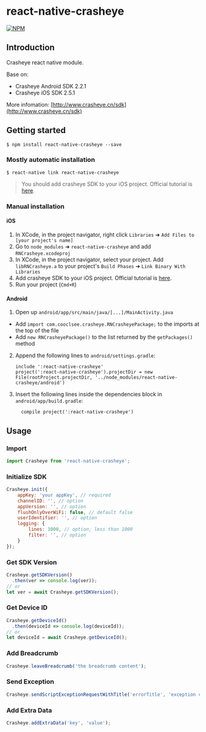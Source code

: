 
# react-native-crasheye

[![NPM](https://nodei.co/npm/react-native-crasheye.png?downloads=true&downloadRank=true&stars=true)](https://nodei.co/npm/react-native-crasheye/)

## Introduction

Crasheye react native module.

Base on:

- Crasheye Android SDK 2.2.1
- Crasheye iOS SDK 2.5.1

More infomation: [http://www.crasheye.cn/sdk](http://www.crasheye.cn/sdk)

## Getting started

`$ npm install react-native-crasheye --save`

### Mostly automatic installation

`$ react-native link react-native-crasheye`

> You should add crasheye SDK to your iOS project. Official tutorial is [here](http://www.crasheye.cn/help/iosskduse#overview-ios-sdk).

### Manual installation


#### iOS

1. In XCode, in the project navigator, right click `Libraries` ➜ `Add Files to [your project's name]`
2. Go to `node_modules` ➜ `react-native-crasheye` and add `RNCrasheye.xcodeproj`
3. In XCode, in the project navigator, select your project. Add `libRNCrasheye.a` to your project's `Build Phases` ➜ `Link Binary With Libraries`
4. Add crasheye SDK to your iOS project. Official tutorial is [here](http://www.crasheye.cn/help/iosskduse#overview-ios-sdk).
5. Run your project (`Cmd+R`)

#### Android

1. Open up `android/app/src/main/java/[...]/MainActivity.java`
  - Add `import com.cooclsee.crasheye.RNCrasheyePackage;` to the imports at the top of the file
  - Add `new RNCrasheyePackage()` to the list returned by the `getPackages()` method
2. Append the following lines to `android/settings.gradle`:
  	```
  	include ':react-native-crasheye'
  	project(':react-native-crasheye').projectDir = new File(rootProject.projectDir, '../node_modules/react-native-crasheye/android')
  	```
3. Insert the following lines inside the dependencies block in `android/app/build.gradle`:
  	```
      compile project(':react-native-crasheye')
  	```


## Usage

### Import
```javascript
import Crasheye from 'react-native-crasheye';
```

### Initialize SDK
```javascript
Crasheye.init({
	appKey: 'your appKey', // required
	channelID: '', // option
	appVersion: '', // option
	flushOnlyOverWiFi: false, // default false
	userIdentifier: '', // option
	logging: {
		lines: 1000, // option, less than 1000
		filter: '', // option
	}
});
```

### Get SDK Version
```javascript
Crasheye.getSDKVersion()
  .then(ver => console.log(ver));
// or
let ver = await Crasheye.getSDKVersion();
```

### Get Device ID
```javascript
Crasheye.getDeviceId()
  .then(deviceId => console.log(deviceId));
// or
let deviceId = await Crasheye.getDeviceId();
```

### Add Breadcrumb
```javascript
Crasheye.leaveBreadcrumb('the breadcrumb content');
```

### Send Exception
```javascript
Crasheye.sendScriptExceptionRequestWithTitle('errorTitle', 'exception content');
```

### Add Extra Data
```javascript
Crasheye.addExtraData('key', 'value');
```
